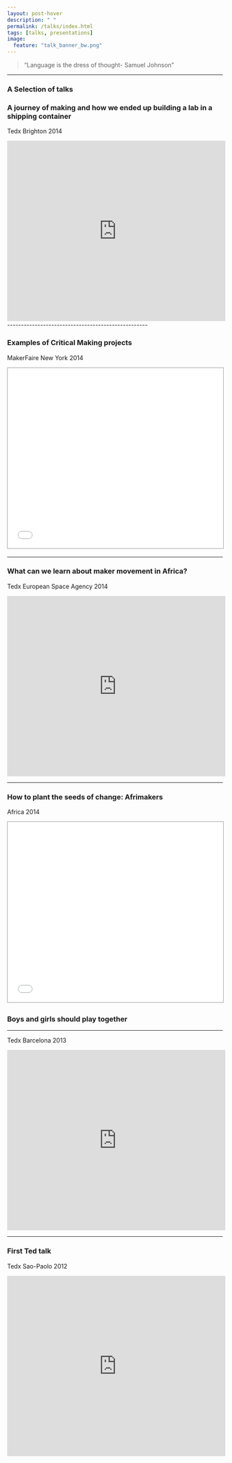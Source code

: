 ```yaml
---
layout: post-hover
description: " "
permalink: /talks/index.html
tags: [talks, presentations]
image:
  feature: "talk_banner_bw.png"
---
```


 > “Language is the dress of thought- Samuel Johnson”

---

### A Selection of  talks

### A journey of making and how we ended up building a lab in a shipping container
Tedx Brighton 2014

<iframe width="510" height=" 420" src="https://www.youtube.com/embed/4jmKip9pCHY" frameborder="0" allowfullscreen></iframe>
---------------------------------------------------

### Examples of Critical Making projects
MakerFaire New York 2014

<iframe src="//www.slideshare.net/slideshow/embed_code/34826135" width="510" height="420" frameborder="0" marginwidth="0" marginheight="0" scrolling="no" style="border:1px solid #999; border-width:1px; margin-bottom:5px; max-width: 100%;" allowfullscreen> </iframe> <div style="margin-bottom:5px">

---------------------------------------------------

### What can we learn about maker movement in Africa?
Tedx European Space Agency 2014

<iframe width="510" height=" 420" src="https://www.youtube.com/embed/-55ptDu6OkA" frameborder="0" allowfullscreen></iframe>

---------------------------------------------------

### How to plant the seeds of change: Afrimakers
Africa 2014

<iframe src="//www.slideshare.net/slideshow/embed_code/29330918" width="510" height="420" frameborder="0" marginwidth="0" marginheight="0" scrolling="no" style="border:1px solid #999; border-width:1px; margin-bottom:5px; max-width: 100%;" allowfullscreen> </iframe> <div style="margin-bottom:5px">



### Boys and girls should play together
--------------------------------------------------------
Tedx Barcelona 2013

<iframe width="510" height="420" src="https://www.youtube.com/embed/frKHV3iTdpI" frameborder="0" allowfullscreen></iframe>

---------------------------------------------------

### First Ted talk
Tedx Sao-Paolo 2012

<iframe width="510" height=" 420" src="https://www.youtube.com/embed/hXRIoU2PWQM" frameborder="0" allowfullscreen></iframe>
